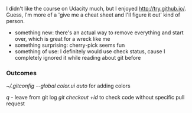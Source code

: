 I didn't like the course on Udacity much, but I enjoyed http://try.github.io/.
Guess, I'm more of a 'give me a cheat sheet and I'll figure it out' kind of person.

* something new: there's an actual way to remove everything and start over, which is great for a wreck like me
* something surprising: cherry-pick seems fun
* something of use: I definitely would use check status, cause I completely ignored it while reading about git before

### Outcomes 
*~/.gitconfig --global color.ui auto* for adding colors

*q* - leave from git log
*git checkout +id* to check code without specific pull request 

